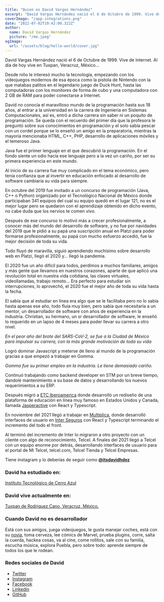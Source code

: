 ```yaml
---
title: "Quien es David Vargas Hernández"
excerpt: "David Vargas Hernández nació el 6 de Octubre de 1999. Vive de Internet. Al día de hoy vive en Tuxpan, Veracruz, México."
coverImage: "/app-integrations.png"
date: "2022-07-02T19:42:00.322Z"
author:
  name: David Vargas Hernández
  picture: "/me.jpeg"
ogImage:
  url: "/assets/blog/hello-world/cover.jpg"
---
```


David Vargas Hernández nació el 6 de Octubre de 1999. Vive de Internet. Al día de hoy vive en Tuxpan, Veracruz, México...

Desde niño le interesó mucho la tecnología, empezando con los videojuegos modernos de esa época como la pistola de Nintendo con la que matabas patitos en el legendario juego de Duck Hunt, hasta las computadoras con los monitores de forma de cubo y una computadora con 2 GB de RAM para poder conectarse a Internet.

David no conocía el maravilloso mundo de la programación hasta sus 18 años, al entrar a la universidad en la carrera de Ingeniería en Sistemas Computacionales, así es, entró a dicha carrera sin saber ni un poquito de programación. Se queda con el recuerdo del primer día que la profesora le preguntó sobre sus conocimientos en programación y el solo sabía pescar con un cordel porque se lo enseñó un amigo en la preparatoria, mientras la mayoría mencionaba HTML, C++, PHP, desarrollo de aplicaciones móviles y el temeroso Java.

Java fue el primer lenguaje en el que descubrió la programación. En el fondo siente un odio hacía ese lenguaje pero a la vez un cariño, por ser su primera experiencia en este mundo.

Al inicio de su carrera fue muy complicado en el tema económico, pero tenía confianza que al invertir en educación enfocado al desarrollo de software cambiaría su vida para siempre.

En octubre del 2019 fue invitado a un concurso de programación (Java, C++ o Python) organizado por el Tecnológico Nacional de México donde participaban 341 equipos del cual su equipo quedó en el lugar 121, no es el mejor lugar pero se quedaron con el aprendizaje obtenido en dicho evento, no cabe duda que los nervios te comen vivo.

Después de ese concurso lo motivó más a crecer profesionalmente, a conocer más del mundo del desarrollo de software, y no fue por navidades del 2019 que le pidió a su papá una suscripción anual en Platzi para poder formarse profesionalmente, su papá con mucho esfuerzo accedió, fue la mejor decisión de toda su vida.

Todo fluyó de maravilla, siguió aprendiendo muchísimo sobre desarrollo web en Platzi, llegó el 2020 y... llegó la pandemia.

El 2020 fue un año difícil para todos, perdimos a muchos familiares, amigos y más gente que llevamos en nuestros corazones, aparte de que aplicó una revolución total en nuestra vida cotidiana, las clases virtuales, videollamadas, trabajo remoto... Era perfecto para estudiar sin interrupciones, lo aprovechó, el 2020 fue el mejor año de toda su vida hasta la fecha.

El sabía que al estudiar en línea era algo que se le facilitaba pero no lo sabía hasta apenas ese año, todo fluía muy bien, pero sabía que necesitaría a un mentor, un desarrollador de software con años de experiencia en la industria. Christian, su hermano, un sr desarrollador de software, le enseñó lo requerido en un lapso de 4 meses para poder llevar su carrera a otro nivel.

_En el peor año del brote del SARS-CoV-2, se fue a la Ciudad de México para impulsar su carrera, con la más grande motivación de toda su vida_

Logró dominar Javascript y meterse de lleno al mundo de la programación gracias a que empezó a trabajar en Gomma.

_Gomma fue su primer empleo en la industria. Le tiene demasiado cariño._

Continuó trabajando como backend developer en STM por un breve tiempo, dandolé mantenimiento a su base de datos y desarrollando los nuevos requerimientos a su ERP.

Después migró a [ETC Iberoamerica](https://etciberoamerica.com/) donde desarrolló un rediseño de una plataforma de educación en línea muy famoso en Estados Unidos y Canada, llamada [Jasperactive](https://jasperactive.com/) con React y Typescript.

En noviembre del 2021 llegó a trabajar en [Multiplica](https://www.multiplica.com/en/), donde desarrolló interfaces de usuario en [Inter Seguros](https://inter.mx/) con React y Typescript terminando el incremento del todo el front.

Al terminó del incremento de Inter lo migraron a otro proyecto con un cliente con algo de reconocimiento, Telcel.
A finales del 2021 llegó a Telcel con un equipo enorme por detrás, desarrollando interfaces de usuario para el portal de Mi Telcel, telcel.com, Telcel Tienda y Telcel Empresas.

Tiene instagram y lo deberías de seguir como [**@itsdavidhdez**](https://www.instagram.com/itsdavidhdez/)

### David ha estudiado en:

[Instituto Tecnológico de Cerro Azul](https://cerroazul.tecnm.mx//)

### David vive actualmente en:

[Tuxpan de Rodriguez Cano, Veracruz, México.](https://www.google.com/maps?q=tuxpan+de+rodr%C3%ADguez+cano&rlz=1C5CHFA_enMX987MX987&um=1&ie=UTF-8&sa=X&ved=2ahUKEwimxtmE78b4AhXHDEQIHdfNDCoQ_AUoAXoECAIQAw)

### Cuando David no es desarrollador

Está con sus amigos, juega videojuegos, le gusta manejar coches, está con su [novia](https://www.instagram.com/maffortega17/), toma cerveza, lee cómics de Marvel, prueba plugins, corre, salta la cuerda, hackea cosas, va al cine, come rollitos, sale con su familia, escucha música, explora Puebla, pero sobre todo: aprende siempre de todos los que le rodean.

### Redes sociales de David

- [Twitter](https://twitter.com/ItsDavidHdez)
- [Instagram](https://www.instagram.com/itsdavidhdez/)
- [Facebook](https://www.facebook.com/angeldavid.vargashernandez)
- [Linkedin](https://www.linkedin.com/in/david-vargas-hern%C3%A1ndez-677183189/)
- [GitHub](https://github.com/ItsDavidHdez)
